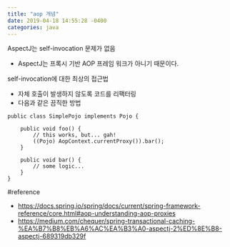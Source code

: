 ```yaml
---
title: "aop 개념"
date: 2019-04-18 14:55:28 -0400
categories: java
---
```

AspectJ는 self-invocation 문제가 없음
- AspectJ는 프록시 기반 AOP 프레임 워크가 아니기 때문이다.

self-invocation에 대한 최상의 접근법
- 자체 호출이 발생하지 않도록 코드를 리팩터링
- 다음과 같은 끔직한 방법
```
public class SimplePojo implements Pojo {

    public void foo() {
        // this works, but... gah!
        ((Pojo) AopContext.currentProxy()).bar();
    }

    public void bar() {
        // some logic...
    }
}
```

#reference
- https://docs.spring.io/spring/docs/current/spring-framework-reference/core.html#aop-understanding-aop-proxies
- https://medium.com/chequer/spring-transactional-caching-%EA%B7%B8%EB%A6%AC%EA%B3%A0-aspectj-2%ED%8E%B8-aspectj-689319db329f
